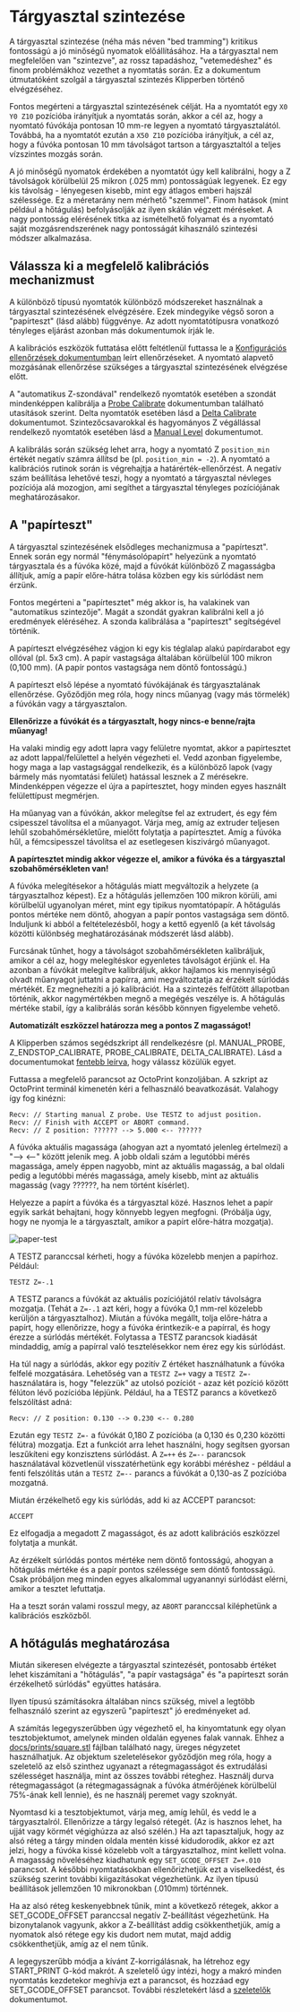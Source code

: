 # Tárgyasztal szintezése

A tárgyasztal szintezése (néha más néven "bed tramming") kritikus fontosságú a jó minőségű nyomatok előállításához. Ha a tárgyasztal nem megfelelően van "szintezve", az rossz tapadáshoz, "vetemedéshez" és finom problémákhoz vezethet a nyomtatás során. Ez a dokumentum útmutatóként szolgál a tárgyasztal szintezés Klipperben történő elvégzéséhez.

Fontos megérteni a tárgyasztal szintezésének célját. Ha a nyomtatót egy `X0 Y0 Z10` pozícióba irányítjuk a nyomtatás során, akkor a cél az, hogy a nyomtató fúvókája pontosan 10 mm-re legyen a nyomtató tárgyasztalától. Továbbá, ha a nyomtatót ezután a `X50 Z10` pozícióba irányítjuk, a cél az, hogy a fúvóka pontosan 10 mm távolságot tartson a tárgyasztaltól a teljes vízszintes mozgás során.

A jó minőségű nyomatok érdekében a nyomtatót úgy kell kalibrálni, hogy a Z távolságok körülbelül 25 mikron (.025 mm) pontosságúak legyenek. Ez egy kis távolság - lényegesen kisebb, mint egy átlagos emberi hajszál szélessége. Ez a méretarány nem mérhető "szemmel". Finom hatások (mint például a hőtágulás) befolyásolják az ilyen skálán végzett méréseket. A nagy pontosság elérésének titka az ismételhető folyamat és a nyomtató saját mozgásrendszerének nagy pontosságát kihasználó szintezési módszer alkalmazása.

## Válassza ki a megfelelő kalibrációs mechanizmust

A különböző típusú nyomtatók különböző módszereket használnak a tárgyasztal szintezésének elvégzésére. Ezek mindegyike végső soron a "papírteszt" (lásd alább) függvénye. Az adott nyomtatótípusra vonatkozó tényleges eljárást azonban más dokumentumok írják le.

A kalibrációs eszközök futtatása előtt feltétlenül futtassa le a [Konfigurációs ellenőrzések dokumentumban](Config_checks.md) leírt ellenőrzéseket. A nyomtató alapvető mozgásának ellenőrzése szükséges a tárgyasztal szintezésének elvégzése előtt.

A "automatikus Z-szondával" rendelkező nyomtatók esetében a szondát mindenképpen kalibrálja a [Probe Calibrate](Probe_Calibrate.md) dokumentumban található utasítások szerint. Delta nyomtatók esetében lásd a [Delta Calibrate](Delta_Calibrate.md) dokumentumot. Szintezőcsavarokkal és hagyományos Z végállással rendelkező nyomtatók esetében lásd a [Manual Level](Manual_Level.md) dokumentumot.

A kalibrálás során szükség lehet arra, hogy a nyomtató Z `position_min` értékét negatív számra állítsd be (pl. `position_min = -2`). A nyomtató a kalibrációs rutinok során is végrehajtja a határérték-ellenőrzést. A negatív szám beállítása lehetővé teszi, hogy a nyomtató a tárgyasztal névleges pozíciója alá mozogjon, ami segíthet a tárgyasztal tényleges pozíciójának meghatározásakor.

## A "papírteszt"

A tárgyasztal szintezésének elsődleges mechanizmusa a "papírteszt". Ennek során egy normál "fénymásolópapírt" helyezünk a nyomtató tárgyasztala és a fúvóka közé, majd a fúvókát különböző Z magasságba állítjuk, amíg a papír előre-hátra tolása közben egy kis súrlódást nem érzünk.

Fontos megérteni a "papírtesztet" még akkor is, ha valakinek van "automatikus szintezője". Magát a szondát gyakran kalibrálni kell a jó eredmények eléréséhez. A szonda kalibrálása a "papírteszt" segítségével történik.

A papírteszt elvégzéséhez vágjon ki egy kis téglalap alakú papírdarabot egy ollóval (pl. 5x3 cm). A papír vastagsága általában körülbelül 100 mikron (0,100 mm). (A papír pontos vastagsága nem döntő fontosságú.)

A papírteszt első lépése a nyomtató fúvókájának és tárgyasztalának ellenőrzése. Győződjön meg róla, hogy nincs műanyag (vagy más törmelék) a fúvókán vagy a tárgyasztalon.

**Ellenőrizze a fúvókát és a tárgyasztalt, hogy nincs-e benne/rajta műanyag!**

Ha valaki mindig egy adott lapra vagy felületre nyomtat, akkor a papírtesztet az adott lappal/felülettel a helyén végezheti el. Vedd azonban figyelembe, hogy maga a lap vastagsággal rendelkezik, és a különböző lapok (vagy bármely más nyomtatási felület) hatással lesznek a Z mérésekre. Mindenképpen végezze el újra a papírtesztet, hogy minden egyes használt felülettípust megmérjen.

Ha műanyag van a fúvókán, akkor melegítse fel az extrudert, és egy fém csipesszel távolítsa el a műanyagot. Várja meg, amíg az extruder teljesen lehűl szobahőmérsékletűre, mielőtt folytatja a papírtesztet. Amíg a fúvóka hűl, a fémcsipesszel távolítsa el az esetlegesen kiszivárgó műanyagot.

**A papírtesztet mindig akkor végezze el, amikor a fúvóka és a tárgyasztal szobahőmérsékleten van!**

A fúvóka melegítésekor a hőtágulás miatt megváltozik a helyzete (a tárgyasztalhoz képest). Ez a hőtágulás jellemzően 100 mikron körüli, ami körülbelül ugyanolyan méret, mint egy tipikus nyomtatópapír. A hőtágulás pontos mértéke nem döntő, ahogyan a papír pontos vastagsága sem döntő. Induljunk ki abból a feltételezésből, hogy a kettő egyenlő (a két távolság közötti különbség meghatározásának módszerét lásd alább).

Furcsának tűnhet, hogy a távolságot szobahőmérsékleten kalibráljuk, amikor a cél az, hogy melegítéskor egyenletes távolságot érjünk el. Ha azonban a fúvókát melegítve kalibráljuk, akkor hajlamos kis mennyiségű olvadt műanyagot juttatni a papírra, ami megváltoztatja az érzékelt súrlódás mértékét. Ez megnehezíti a jó kalibrációt. Ha a szintezés felfűtött állapotban történik, akkor nagymértékben megnő a megégés veszélye is. A hőtágulás mértéke stabil, így a kalibrálás során később könnyen figyelembe vehető.

**Automatizált eszközzel határozza meg a pontos Z magasságot!**

A Klipperben számos segédszkript áll rendelkezésre (pl. MANUAL_PROBE, Z_ENDSTOP_CALIBRATE, PROBE_CALIBRATE, DELTA_CALIBRATE). Lásd a documentumokat [fentebb leírva](#choose-the-appropriate-calibration-mechanism), hogy válassz közülük egyet.

Futtassa a megfelelő parancsot az OctoPrint konzoljában. A szkript az OctoPrint terminál kimenetén kéri a felhasználó beavatkozását. Valahogy így fog kinézni:

```
Recv: // Starting manual Z probe. Use TESTZ to adjust position.
Recv: // Finish with ACCEPT or ABORT command.
Recv: // Z position: ?????? --> 5.000 <-- ??????
```

A fúvóka aktuális magassága (ahogyan azt a nyomtató jelenleg értelmezi) a "--> <--" között jelenik meg. A jobb oldali szám a legutóbbi mérés magassága, amely éppen nagyobb, mint az aktuális magasság, a bal oldali pedig a legutóbbi mérés magassága, amely kisebb, mint az aktuális magasság (vagy ??????, ha nem történt kísérlet).

Helyezze a papírt a fúvóka és a tárgyasztal közé. Hasznos lehet a papír egyik sarkát behajtani, hogy könnyebb legyen megfogni. (Próbálja úgy, hogy ne nyomja le a tárgyasztalt, amikor a papírt előre-hátra mozgatja).

![paper-test](img/paper-test.jpg)

A TESTZ paranccsal kérheti, hogy a fúvóka közelebb menjen a papírhoz. Például:

```
TESTZ Z=-.1
```

A TESTZ parancs a fúvókát az aktuális pozíciójától relatív távolságra mozgatja. (Tehát a `Z=-.1` azt kéri, hogy a fúvóka 0,1 mm-rel közelebb kerüljön a tárgyasztalhoz). Miután a fúvóka megállt, tolja előre-hátra a papírt, hogy ellenőrizze, hogy a fúvóka érintkezik-e a papírral, és hogy érezze a súrlódás mértékét. Folytassa a TESTZ parancsok kiadását mindaddig, amíg a papírral való tesztelésekkor nem érez egy kis súrlódást.

Ha túl nagy a súrlódás, akkor egy pozitív Z értéket használhatunk a fúvóka felfelé mozgatására. Lehetőség van a `TESTZ Z=+` vagy a `TESTZ Z=-` használatára is, hogy "felezzük" az utolsó pozíciót - azaz két pozíció között félúton lévő pozícióba lépjünk. Például, ha a TESTZ parancs a következő felszólítást adná:

```
Recv: // Z position: 0.130 --> 0.230 <-- 0.280
```

Ezután egy `TESTZ Z=-` a fúvókát 0,180 Z pozícióba (a 0,130 és 0,230 közötti félútra) mozgatja. Ezt a funkciót arra lehet használni, hogy segítsen gyorsan leszűkíteni egy konzisztens súrlódást. A `Z=++` és `Z=--` parancsok használatával közvetlenül visszatérhetünk egy korábbi méréshez - például a fenti felszólítás után a `TESTZ Z=--` parancs a fúvókát a 0,130-as Z pozícióba mozgatná.

Miután érzékelhető egy kis súrlódás, add ki az ACCEPT parancsot:

```
ACCEPT
```

Ez elfogadja a megadott Z magasságot, és az adott kalibrációs eszközzel folytatja a munkát.

Az érzékelt súrlódás pontos mértéke nem döntő fontosságú, ahogyan a hőtágulás mértéke és a papír pontos szélessége sem döntő fontosságú. Csak próbáljon meg minden egyes alkalommal ugyanannyi súrlódást elérni, amikor a tesztet lefuttatja.

Ha a teszt során valami rosszul megy, az `ABORT` paranccsal kiléphetünk a kalibrációs eszközből.

## A hőtágulás meghatározása

Miután sikeresen elvégezte a tárgyasztal szintezését, pontosabb értéket lehet kiszámítani a "hőtágulás", "a papír vastagsága" és "a papírteszt során érzékelhető súrlódás" együttes hatására.

Ilyen típusú számításokra általában nincs szükség, mivel a legtöbb felhasználó szerint az egyszerű "papírteszt" jó eredményeket ad.

A számítás legegyszerűbben úgy végezhető el, ha kinyomtatunk egy olyan tesztobjektumot, amelynek minden oldalán egyenes falak vannak. Ehhez a [docs/prints/square.stl](prints/square.stl) fájlban található nagy, üreges négyzetet használhatjuk. Az objektum szeletelésekor győződjön meg róla, hogy a szeletelő az első szinthez ugyanazt a rétegmagasságot és extrudálási szélességet használja, mint az összes további réteghez. Használj durva rétegmagasságot (a rétegmagasságnak a fúvóka átmérőjének körülbelül 75%-ának kell lennie), és ne használj peremet vagy szoknyát.

Nyomtasd ki a tesztobjektumot, várja meg, amíg lehűl, és vedd le a tárgyasztalról. Ellenőrizze a tárgy legalsó rétegét. (Az is hasznos lehet, ha ujját vagy körmét végighúzza az alsó szélén.) Ha azt tapasztaljuk, hogy az alsó réteg a tárgy minden oldala mentén kissé kidudorodik, akkor ez azt jelzi, hogy a fúvóka kissé közelebb volt a tárgyasztalhoz, mint kellett volna. A magasság növeléséhez kiadhatunk egy `SET_GCODE_OFFSET Z=+.010` parancsot. A későbbi nyomtatásokban ellenőrizhetjük ezt a viselkedést, és szükség szerint további kiigazításokat végezhetünk. Az ilyen típusú beállítások jellemzően 10 mikronokban (.010mm) történnek.

Ha az alsó réteg keskenyebbnek tűnik, mint a következő rétegek, akkor a SET_GCODE_OFFSET paranccsal negatív Z-beállítást végezhetünk. Ha bizonytalanok vagyunk, akkor a Z-beállítást addig csökkenthetjük, amíg a nyomatok alsó rétege egy kis dudort nem mutat, majd addig csökkenthetjük, amíg az el nem tűnik.

A legegyszerűbb módja a kívánt Z-korrigálásnak, ha létrehoz egy START_PRINT G-kód makrót. A szeletelő úgy intézi, hogy a makró minden nyomtatás kezdetekor meghívja ezt a parancsot, és hozzáad egy SET_GCODE_OFFSET parancsot. További részletekért lásd a [szeletelők](Slicers.md) dokumentumot.
